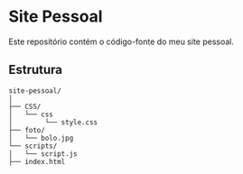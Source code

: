# Site Pessoal

Este repositório contém o código-fonte do meu site pessoal.

## Estrutura

```plaintext
site-pessoal/
│
├── CSS/
│   └── css
│        └── style.css
├── foto/
│   └── bolo.jpg
└── scripts/
│   └── script.js
├── index.html
